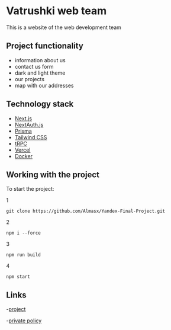 # Vatrushki web team 

This is a website of the web development team

## Project functionality

- information about us
- contact us form
- dark and light theme
- our projects
- map with our addresses

## Technology stack

- [Next.js](https://nextjs.org)
- [NextAuth.js](https://next-auth.js.org)
- [Prisma](https://prisma.io)
- [Tailwind CSS](https://tailwindcss.com)
- [tRPC](https://trpc.io)
- [Vercel](https://create.t3.gg/en/deployment/vercel)
- [Docker](https://create.t3.gg/en/deployment/docker)

## Working with the project
To start the project:

1
```
git clone https://github.com/Almasx/Yandex-Final-Project.git
```
2
```
npm i --force
```
3
```
npm run build
```
4
```
npm start
```
## Links
-[project](https://yandex-final-project.vercel.app/ru)

-[private policy](https://yandex-final-project.vercel.app/ru/policy)
